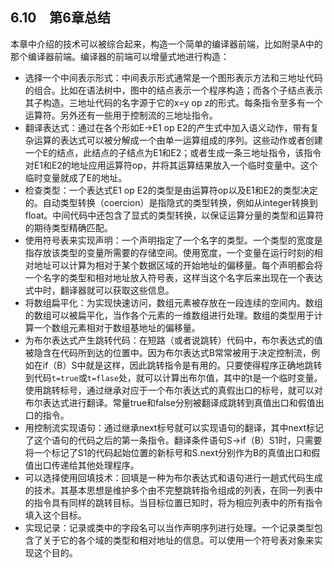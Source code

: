 ## 6.10　第6章总结

本章中介绍的技术可以被综合起来，构造一个简单的编译器前端，比如附录A中的那个编译器前端。编译器的前端可以增量式地进行构造：

- 选择一个中间表示形式：中间表示形式通常是一个图形表示方法和三地址代码的组合。比如在语法树中，图中的结点表示一个程序构造；而各个子结点表示其子构造。三地址代码的名字源于它的x=y op z的形式。每条指令至多有一个运算符。另外还有一些用于控制流的三地址指令。
- 翻译表达式：通过在各个形如E→E1 op E2的产生式中加入语义动作，带有复杂运算的表达式可以被分解成一个由单一运算组成的序列。这些动作或者创建一个E的结点，此结点的子结点为E1和E2；或者生成一条三地址指令，该指令对E1和E2的地址应用运算符op，并将其运算结果放入一个临时变量中。这个临时变量就成了E的地址。
- 检查类型：一个表达式E1 op E2的类型是由运算符op以及E1和E2的类型决定的。自动类型转换（coercion）是指隐式的类型转换，例如从integer转换到float。中间代码中还包含了显式的类型转换，以保证运算分量的类型和运算符的期待类型精确匹配。
- 使用符号表来实现声明：一个声明指定了一个名字的类型。一个类型的宽度是指存放该类型的变量所需要的存储空间。使用宽度，一个变量在运行时刻的相对地址可以计算为相对于某个数据区域的开始地址的偏移量。每个声明都会将一个名字的类型和相对地址放入符号表，这样当这个名字后来出现在一个表达式中时，翻译器就可以获取这些信息。
- 将数组扁平化：为实现快速访问，数组元素被存放在一段连续的空间内。数组的数组可以被扁平化，当作各个元素的一维数组进行处理。数组的类型用于计算一个数组元素相对于数组基地址的偏移量。
- 为布尔表达式产生跳转代码：在短路（或者说跳转）代码中，布尔表达式的值被隐含在代码所到达的位置中。因为布尔表达式B常常被用于决定控制流，例如在if（B）S中就是这样，因此跳转指令是有用的。只要使得程序正确地跳转到代码`t=true`或`t=flase`处，就可以计算出布尔值，其中的t是一个临时变量。使用跳转标号，通过继承对应于一个布尔表达式的真假出口的标号，就可以对布尔表达式进行翻译。常量true和false分别被翻译成跳转到真值出口和假值出口的指令。
- 用控制流实现语句：通过继承next标号就可以实现语句的翻译，其中next标记了这个语句的代码之后的第一条指令。翻译条件语句S→if（B）S1时，只需要将一个标记了S1的代码起始位置的新标号和S.next分别作为B的真值出口和假值出口传递给其他处理程序。
- 可以选择使用回填技术：回填是一种为布尔表达式和语句进行一趟式代码生成的技术。其基本思想是维护多个由不完整跳转指令组成的列表，在同一列表中的指令具有同样的跳转目标。当目标位置已知时，将为相应列表中的所有指令填入这个目标。
- 实现记录：记录或类中的字段名可以当作声明序列进行处理。一个记录类型包含了关于它的各个域的类型和相对地址的信息。可以使用一个符号表对象来实现这个目的。